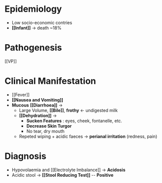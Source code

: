 

# Epidemiology
- Low socio-economic contries
- **[[Infant]]** -> death ~18%

# Pathogenesis
[[VP]]

# Clinical Manifestation
- [[Fever]]
- **[[Nausea and Vomiting]]**
- **Mucous** **[[Diarrhoea]]** ->
	- Large Volume, **[[Bile]]**, **frothy** <- undigested milk
	- **[[Dehydration]]** ->
		- **Sucken Features** : eyes, cheek, fontanelle, etc.
		- **Decrease Skin Turgor**
		- No tear, dry mouth
	- Repeted wiping + acidic faeces -> **perianal irritation** (redness, pain)

# Diagnosis
- Hypovolaemia and [[Electrolyte Imbalance]] -> **Acidosis**
- Acidic stool -> **[[Stool Reducing Test]]** -- **Positive** 